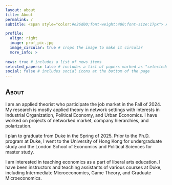 ```yaml
---
layout: about
title: About
permalink: /
subtitle: <span style="color:#e26d00;font-weight:400;font-size:17px"> Applied Theory • Economics of Network • Industrial Organization </span><p>Department of Economics, Duke University</p> <p>hopan [dot] shum [at] duke [dot] edu</p>

profile:
  align: right
  image: prof_pic.jpg
  image_circular: true # crops the image to make it circular
  more_info: >
   
news: true # includes a list of news items
selected_papers: false # includes a list of papers marked as "selected={true}"
social: false # includes social icons at the bottom of the page
---
```


<h2 style="font-variant: small-caps;">About</h2>
I am an applied theorist who participate the job market in the Fall of 2024. My research is mostly applied theory in network settings with interests in Industrial Organization, Political Economy, and Urban Economics. I have worked on projects of networked market, company hierarchies, and polarization.

I plan to graduate from Duke in the Spring of 2025. Prior to the Ph.D. program at Duke, I went to the University of Hong Kong for undergraduate study and the London School of Economics and Political Sciences for master study.

I am interested in teaching economics as a part of liberal arts education. I have been instructors and teaching assistants of various courses at Duke, including Intermediate Microeconomics, Game Theory, and Graduate Microeconomics.